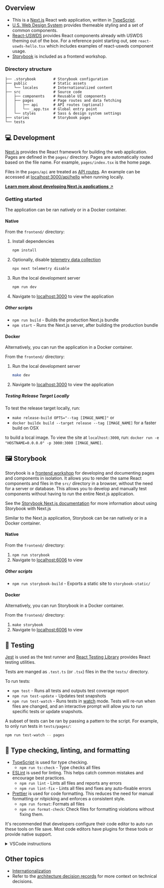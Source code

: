 ## Overview

- This is a [Next.js](https://nextjs.org/) React web application, written in [TypeScript](https://www.typescriptlang.org/).
- [U.S. Web Design System](https://designsystem.digital.gov) provides themeable styling and a set of common components.
- [React-USWDS](https://github.com/trussworks/react-uswds) provides React components already with USWDS theming out of the box. For a reference point starting out, see `react-uswds-hello.tsx` which includes examples of react-uswds component usage.
- [Storybook](https://storybook.js.org/) is included as a frontend workshop.

### Directory structure

```
├── .storybook        # Storybook configuration
├── public            # Static assets
│   └── locales       # Internationalized content
├── src               # Source code
│   ├── components    # Reusable UI components
│   ├── pages         # Page routes and data fetching
│   │   ├── api       # API routes (optional)
│   │   └── _app.tsx  # Global entry point
│   └── styles        # Sass & design system settings
├── stories           # Storybook pages
└── tests
```

## 💻 Development

[Next.js](https://nextjs.org/docs) provides the React framework for building the web application. Pages are defined in the `pages/` directory. Pages are automatically routed based on the file name. For example, `pages/index.tsx` is the home page.

Files in the `pages/api` are treated as [API routes](https://nextjs.org/docs/api-routes/introduction). An example can be accessed at [localhost:3000/api/hello](http://localhost:3000/api/hello) when running locally.

[**Learn more about developing Next.js applications** ↗️](https://nextjs.org/docs)

### Getting started

The application can be ran natively or in a Docker container.

#### Native

From the `frontend/` directory:

1. Install dependencies
   ```bash
   npm install
   ```
1. Optionally, disable [telemetry data collection](https://nextjs.org/telemetry)
   ```bash
   npx next telemetry disable
   ```
1. Run the local development server
   ```bash
   npm run dev
   ```
1. Navigate to [localhost:3000](http://localhost:3000) to view the application

##### Other scripts

- `npm run build` - Builds the production Next.js bundle
- `npm start` - Runs the Next.js server, after building the production bundle

#### Docker

Alternatively, you can run the application in a Docker container.

From the `frontend/` directory:

1. Run the local development server
   ```bash
   make dev
   ```
1. Navigate to [localhost:3000](http://localhost:3000) to view the application

##### Testing Release Target Locally

To test the release target locally, run:

* `make release-build OPTS="--tag [IMAGE_NAME]"` or
* `docker buildx build --target release --tag [IMAGE_NAME]` for a faster build on OSX 

to build a local image. To view the site at `localhost:3000`, run: `docker run -e "HOSTNAME=0.0.0.0" -p 3000:3000 [IMAGE_NAME]`.

## 🖼️ Storybook

Storybook is a [frontend workshop](https://bradfrost.com/blog/post/a-frontend-workshop-environment/) for developing and documenting pages and components in isolation. It allows you to render the same React components and files in the `src/` directory in a browser, without the need for a server or database. This allows you to develop and manually test components without having to run the entire Next.js application.

See the [Storybook Next.js documentation](https://github.com/storybookjs/storybook/tree/next/code/frameworks/nextjs) for more information about using Storybook with Next.js

Similar to the Next.js application, Storybook can be ran natively or in a Docker container.

#### Native

From the `frontend/` directory:

1. `npm run storybook`
2. Navigate to [localhost:6006](http://localhost:6006) to view

##### Other scripts

- `npm run storybook-build` - Exports a static site to `storybook-static/`

#### Docker

Alternatively, you can run Storybook in a Docker container.

From the `frontend/` directory:

1. `make storybook`
2. Navigate to [localhost:6006](http://localhost:6006) to view

## 🐛 Testing

[Jest](https://jestjs.io/docs/getting-started) is used as the test runner and [React Testing Library](https://testing-library.com/docs/react-testing-library/intro) provides React testing utilities.

Tests are manged as `.test.ts` (or `.tsx`) files in the the `tests/` directory.

To run tests:

- `npm test` - Runs all tests and outputs test coverage report
- `npm run test-update` - Updates test snapshots
- `npm run test-watch` - Runs tests in [watch](https://jestjs.io/docs/cli#--watch) mode. Tests will re-run when files are changed, and an interactive prompt will allow you to run specific tests or update snapshots.

A subset of tests can be ran by passing a pattern to the script. For example, to only run tests in `tests/pages/`:

```sh
npm run test-watch -- pages
```

## 🤖 Type checking, linting, and formatting

- [TypeScript](https://www.typescriptlang.org/) is used for type checking.
  - `npm run ts:check` - Type checks all files
- [ESLint](https://eslint.org/) is used for linting. This helps catch common mistakes and encourage best practices.
  - `npm run lint` - Lints all files and reports any errors
  - `npm run lint-fix` - Lints all files and fixes any auto-fixable errors
- [Prettier](https://prettier.io/) is used for code formatting. This reduces the need for manual formatting or nitpicking and enforces a consistent style.
  - `npm run format`: Formats all files
  - `npm run format-check`: Check files for formatting violations without fixing them.

It's recommended that developers configure their code editor to auto run these tools on file save. Most code editors have plugins for these tools or provide native support.

<details>
  <summary>VSCode instructions</summary>

1. Install the [Prettier](https://marketplace.visualstudio.com/items?itemName=esbenp.prettier-vscode) and [ESLint](https://marketplace.visualstudio.com/items?itemName=dbaeumer.vscode-eslint) extensions.
2. Add the following to a `.vscode/settings.json` Worspace Settings file:

   ```json
   {
     "editor.codeActionsOnSave": {
       "source.fixAll.eslint": true
     },
     "editor.formatOnSave": true,
     "editor.defaultFormatter": "esbenp.prettier-vscode",
     "eslint.workingDirectories": ["./frontend"],
     "typescript.validate.enable": true
   }
   ```

   For these tools to auto run, the settings must be located in the root of your current VSCode workspace. For example, if you open the `frontend/` directory in VSCode, the settings should be located at `frontend/.vscode/settings.json`. If you then open then root repository directory in VSCode as your workspace, these tools will not auto run. (Note that adding the settings to the root repository directory may affect other parts of a monorepo.)

   You can alternatively add the settings to your User Settings, however they will apply globally to any workspace you open. See [User and Workspace Settings](https://code.visualstudio.com/docs/getstarted/settings) for more guidance.

</details>

## Other topics

- [Internationalization](../documentation/frontend/internationalization.md)
- Refer to the [architecture decision records](../documentation/decisions) for more context on technical decisions.
